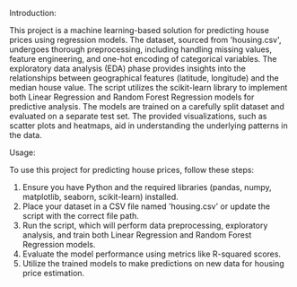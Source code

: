 Introduction:

This project is a machine learning-based solution for predicting house prices using regression models. The dataset, sourced from 'housing.csv', undergoes thorough preprocessing, including handling missing values, feature engineering, and one-hot encoding of categorical variables. The exploratory data analysis (EDA) phase provides insights into the relationships between geographical features (latitude, longitude) and the median house value. The script utilizes the scikit-learn library to implement both Linear Regression and Random Forest Regression models for predictive analysis. The models are trained on a carefully split dataset and evaluated on a separate test set. The provided visualizations, such as scatter plots and heatmaps, aid in understanding the underlying patterns in the data.

Usage:

To use this project for predicting house prices, follow these steps:

1. Ensure you have Python and the required libraries (pandas, numpy, matplotlib, seaborn, scikit-learn) installed.
2. Place your dataset in a CSV file named 'housing.csv' or update the script with the correct file path.
3. Run the script, which will perform data preprocessing, exploratory analysis, and train both Linear Regression and Random Forest Regression models.
4. Evaluate the model performance using metrics like R-squared scores.
5. Utilize the trained models to make predictions on new data for housing price estimation.
